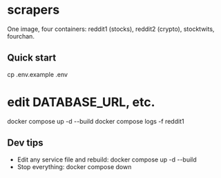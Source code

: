 # scrapers
One image, four containers: reddit1 (stocks), reddit2 (crypto), stocktwits, fourchan.

## Quick start
cp .env.example .env
# edit DATABASE_URL, etc.
docker compose up -d --build
docker compose logs -f reddit1

## Dev tips
- Edit any service file and rebuild: docker compose up -d --build <service>
- Stop everything: docker compose down

